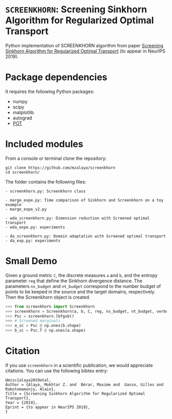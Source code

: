 
# `SCREENKHORN`: Screening Sinkhorn Algorithm for Regularized Optimal Transport

Python implementation of SCREENKHORN algorithm from paper [Screening Sinkhorn Algorithm for Regularized Optimal Transport](https://arxiv.org/abs/1906.08540) (to appear in NeurIPS 2019).

Package dependencies
====================
It requires the following Python packages:

- numpy
- scipy
- matplotlib
- autograd
- [POT](https://github.com/rflamary/POT)

Included modules
================
From a console or terminal clone the repository:
```
git clone https://github.com/mzalaya/screenkhorn
cd screenkhorn/
```
The folder contains the following files:
```
- screenkhorn.py: Screenkhorn class

- marge_expe.py: Time comparison of Sinkhorn and Screenkhorn on a toy example
- marge_expe_v2.py

- wda_screenkhorn.py: Dimension reduction with Screened optimal transport
- wda_expe.py: experiments

- da_screenkhorn.py: Domain adaptation with Screened optimal transport
- da_exp.py: experiments

```

Small Demo
==========
Given a ground metric `C`, the discrete measures `a` and `b`, and the entropy parameter `reg` that define the Sinkhorn divergence
distance. The parameters `ns_budget` and `nt_budget` correspond to the number budget of points to be keeped in the source and the target domains, respectively. Then the Screenkhorn object is created.

```python
>>> from screenkhorn import Screenkhorn 
>>> screenkhorn = Screenkhorn(a, b, C, reg, ns_budget, nt_budget, verbose=False)
>>> Psc = screenkhorn.lbfgsb()
>>> # Screened marginals
>>> a_sc = Psc @ np.ones(b.shape)
>>> b_sc = Psc.T @ np.ones(a.shape)
```    

Citation
========
If you use `screenkhorn` in a scientific publication, we would appreciate citations. You can use the following bibtex entry:
```
@misc{alaya2019etal,
Author = {Alaya, Mokhtar Z. and  Bérar, Maxime and  Gasso, Gilles and  Rakotomamonjy, Alain},
Title = {Screening Sinkhorn Algorithm for Regularized Optimal Transport},
Year = {2019},
Eprint = {to appear in NeurIPS 2019},
}
```